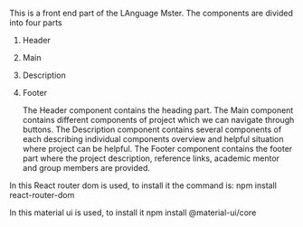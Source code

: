 This is a front end part of the LAnguage Mster. The components are divided into four parts

1. Header
2. Main
3. Description
4. Footer

   The Header component contains the heading part.
   The Main component contains different components of project which we can navigate through buttons.
   The Description component contains several components of each describing individual components overview and helpful situation where project can be helpful.
   The Footer component contains the footer part where the project description, reference links, academic mentor and group members are provided.

In this React router dom is used, to install it the command is:
npm install react-router-dom

In this material ui is used, to install it
npm install @material-ui/core
